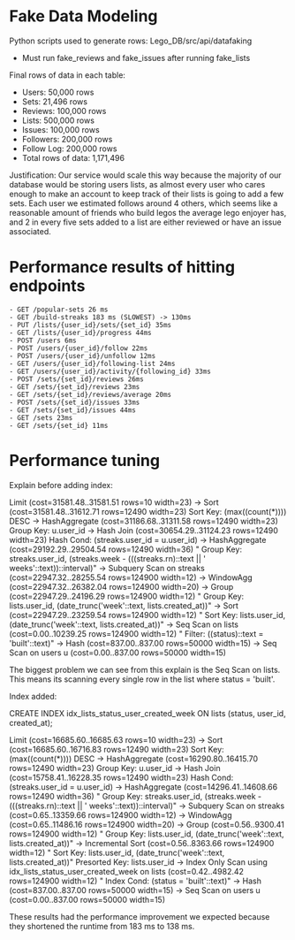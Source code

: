 # Fake Data Modeling

Python scripts used to generate rows: Lego_DB/src/api/datafaking

- Must run fake_reviews and fake_issues after running fake_lists

Final rows of data in each table:

- Users: 50,000 rows
- Sets: 21,496 rows
- Reviews: 100,000 rows
- Lists: 500,000 rows
- Issues: 100,000 rows
- Followers: 200,000 rows
- Follow Log: 200,000 rows
- Total rows of data: 1,171,496

Justification:
Our service would scale this way because the majority of our database would be storing users lists, as almost every user who cares enough to make an account to keep track of their lists is going to add a few sets. Each user we estimated follows around 4 others, which seems like a reasonable amount of friends who build legos the average lego enjoyer has, and 2 in every five sets added to a list are either reviewed or have an issue associated.

# Performance results of hitting endpoints

    - GET /popular-sets 26 ms
    - GET /build-streaks 183 ms (SLOWEST) -> 130ms
    - PUT /lists/{user_id}/sets/{set_id} 35ms
    - GET /lists/{user_id}/progress 44ms
    - POST /users 6ms
    - POST /users/{user_id}/follow 22ms
    - POST /users/{user_id}/unfollow 12ms
    - GET /users/{user_id}/following-list 24ms
    - GET /users/{user_id}/activity/{following_id} 33ms
    - POST /sets/{set_id}/reviews 26ms
    - GET /sets/{set_id}/reviews 23ms
    - GET /sets/{set_id}/reviews/average 20ms
    - POST /sets/{set_id}/issues 33ms
    - GET /sets/{set_id}/issues 44ms
    - GET /sets 23ms
    - GET /sets/{set_id} 11ms

# Performance tuning

Explain before adding index:

Limit  (cost=31581.48..31581.51 rows=10 width=23)
  ->  Sort  (cost=31581.48..31612.71 rows=12490 width=23)
        Sort Key: (max((count(*)))) DESC
        ->  HashAggregate  (cost=31186.68..31311.58 rows=12490 width=23)
              Group Key: u.user_id
              ->  Hash Join  (cost=30654.29..31124.23 rows=12490 width=23)
                    Hash Cond: (streaks.user_id = u.user_id)
                    ->  HashAggregate  (cost=29192.29..29504.54 rows=12490 width=36)
"                          Group Key: streaks.user_id, (streaks.week - (((streaks.rn)::text || ' weeks'::text))::interval)"
                          ->  Subquery Scan on streaks  (cost=22947.32..28255.54 rows=124900 width=12)
                                ->  WindowAgg  (cost=22947.32..26382.04 rows=124900 width=20)
                                      ->  Group  (cost=22947.29..24196.29 rows=124900 width=12)
"                                            Group Key: lists.user_id, (date_trunc('week'::text, lists.created_at))"
                                            ->  Sort  (cost=22947.29..23259.54 rows=124900 width=12)
"                                                  Sort Key: lists.user_id, (date_trunc('week'::text, lists.created_at))"
                                                  ->  Seq Scan on lists  (cost=0.00..10239.25 rows=124900 width=12)
"                                                        Filter: ((status)::text = 'built'::text)"
                    ->  Hash  (cost=837.00..837.00 rows=50000 width=15)
                          ->  Seq Scan on users u  (cost=0.00..837.00 rows=50000 width=15)

The biggest problem we can see from this explain is the Seq Scan on lists. This means its scanning every single row in the list where status = 'built'. 

Index added:

CREATE INDEX idx_lists_status_user_created_week
ON lists (status, user_id, created_at);

Limit  (cost=16685.60..16685.63 rows=10 width=23)
  ->  Sort  (cost=16685.60..16716.83 rows=12490 width=23)
        Sort Key: (max((count(*)))) DESC
        ->  HashAggregate  (cost=16290.80..16415.70 rows=12490 width=23)
              Group Key: u.user_id
              ->  Hash Join  (cost=15758.41..16228.35 rows=12490 width=23)
                    Hash Cond: (streaks.user_id = u.user_id)
                    ->  HashAggregate  (cost=14296.41..14608.66 rows=12490 width=36)
"                          Group Key: streaks.user_id, (streaks.week - (((streaks.rn)::text || ' weeks'::text))::interval)"
                          ->  Subquery Scan on streaks  (cost=0.65..13359.66 rows=124900 width=12)
                                ->  WindowAgg  (cost=0.65..11486.16 rows=124900 width=20)
                                      ->  Group  (cost=0.56..9300.41 rows=124900 width=12)
"                                            Group Key: lists.user_id, (date_trunc('week'::text, lists.created_at))"
                                            ->  Incremental Sort  (cost=0.56..8363.66 rows=124900 width=12)
"                                                  Sort Key: lists.user_id, (date_trunc('week'::text, lists.created_at))"
                                                  Presorted Key: lists.user_id
                                                  ->  Index Only Scan using idx_lists_status_user_created_week on lists  (cost=0.42..4982.42 rows=124900 width=12)
"                                                        Index Cond: (status = 'built'::text)"
                    ->  Hash  (cost=837.00..837.00 rows=50000 width=15)
                          ->  Seq Scan on users u  (cost=0.00..837.00 rows=50000 width=15)

These results had the performance improvement we expected because they shortened the runtime from 183 ms to 138 ms.